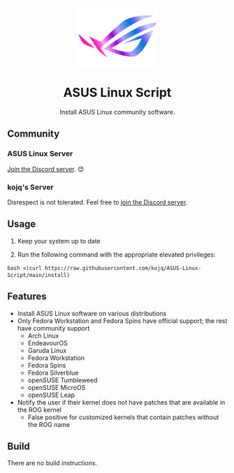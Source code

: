 <div align=center>
  <img src=LOGO.svg height=140/>

  # ASUS Linux Script

  Install ASUS Linux community software.
</div>

## Community

### ASUS Linux Server

[Join the Discord server](https://discord.com/invite/4ZKGd7Un5t). 😊

### kojq's Server

Disrespect is not tolerated. Feel free to [join the Discord server](https://discord.com/invite/C6NdvU5bzN).

## Usage

1. Keep your system up to date

2. Run the following command with the appropriate elevated privileges:

```ShellSession
bash <(curl https://raw.githubusercontent.com/kojq/ASUS-Linux-Script/main/install)
```

## Features

- Install ASUS Linux software on various distributions
- Only Fedora Workstation and Fedora Spins have official support; the rest have community support
  - Arch Linux
  - EndeavourOS
  - Garuda Linux
  - Fedora Workstation
  - Fedora Spins
  - Fedora Silverblue
  - openSUSE Tumbleweed
  - openSUSE MicroOS
  - openSUSE Leap
- Notify the user if their kernel does not have patches that are available in the ROG kernel
  - False positive for customized kernels that contain patches without the ROG name

## Build

There are no build instructions.
